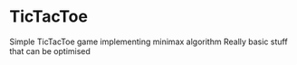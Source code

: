 # TicTacToe

Simple TicTacToe game implementing minimax algorithm
Really basic stuff that can be optimised
